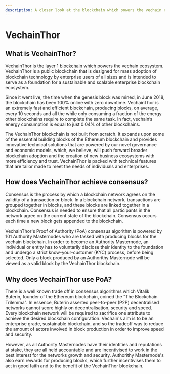 ```yaml
---
description: A closer look at the blockchain which powers the vechain ecosystem.
---
```


# VechainThor

## What is VechainThor?

VechainThor is the layer 1 [blockchain](../../core-concepts/blockchain-a-crash-course/) which powers the vechain ecosystem. VechainThor is a public blockchain that is designed for mass adoption of blockchain technology by enterprise users of all sizes and is intended to serve as a foundation for a sustainable and scalable enterprise blockchain ecosystem.

Since it went live, the time when the genesis block was mined, in June 2018, the blockchain has been 100% online with zero downtime. VechainThor is an extremely fast and efficient blockchain, producing blocks, on average, every 10 seconds and all the while only consuming a fraction of the energy other blockchains require to complete the same task. In fact, vechain’s energy consumption is equal to just 0.04% of other blockchains.

The VechainThor blockchain is not built from scratch. It expands upon some of the essential building blocks of the Ethereum blockchain and provides innovative technical solutions that are powered by our novel governance and economic models, which, we believe, will push forward broader blockchain adoption and the creation of new business ecosystems with more efficiency and trust. VechainThor is packed with technical features that are tailor made to meet the needs of individuals and enterprises.

## How does VechainThor achieve consensus?

Consensus is the process by which a blockchain network agrees on the validity of a transaction or block. In a blockchain network, transactions are grouped together in blocks, and these blocks are linked together in a blockchain. Consensus is needed to ensure that all participants in the network agree on the current state of the blockchain. Consensus occurs each time a new block gets appended to the blockchain.

VechainThor's Proof of Authority (PoA) consensus algorithm is powered by 101 Authority Masternodes who are tasked with producing blocks for the vechain blockchain. In order to become an Authority Masternode, an individual or entity has to voluntarily disclose their identity to the foundation and undergo a strict know-your-customer (KYC) process, before being selected. Only a block produced by an Authorithy Masternode will be viewed as a valid block by the VechainThor blockchain.

## Why does VechainThor use PoA?

There is a well known trade off in consensus algorithms which Vitalik Buterin, founder of the Ethereum blockchain, coined the "The Blockchain Trilemma". In essence, Buterin asserted peer-to-peer (P2P) decentralised networks cannot score highly on decentralisation, security and speed. Every blockchain network will be required to sacrifice one attribute to achieve the desired blockchain configuration. Vechain's aim is to be an enterprise grade, sustainable blockchain, and so the tradeoff was to reduce the amount of actors involved in block production in order to improve speed and security.

However, as all Authority Masternodes have their identities and reputations at stake, they are all held accountable and are incentivised to work in the best interest for the networks growth and security. Authorithy Masternode's also earn rewards for producing blocks, which further incentivises them to act in good faith and to the benefit of the VechainThor blockchain.
